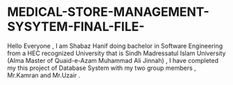 # MEDICAL-STORE-MANAGEMENT-SYSYTEM-FINAL-FILE-
Hello Everyone , I am Shabaz Hanif doing bachelor in Software Engineering from a HEC recognized University that is Sindh Madressatul Islam University (Alma Master of Quaid-e-Azam Muhammad Ali Jinnah) , I have completed my this project of Database System with my two group members , Mr.Kamran and Mr.Uzair .
